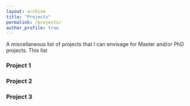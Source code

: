 ```yaml
---
layout: archive
title: "Projects"
permalink: /projects/
author_profile: true
---
```


A miscellaneous list of projects that I can envisage for Master and/or PhD projects.
This list 

### Project 1

### Project 2

### Project 3
